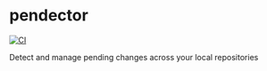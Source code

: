 # pendector

[![CI](https://github.com/thaim/pendector/actions/workflows/ci.yml/badge.svg)](https://github.com/thaim/pendector/actions/workflows/ci.yml)

Detect and manage pending changes across your local repositories
